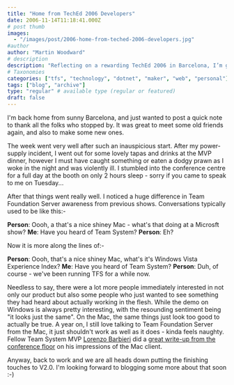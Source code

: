 ```yaml
---
title: "Home from TechEd 2006 Developers"
date: 2006-11-14T11:18:41.000Z
# post thumb
images:
  - "/images/post/2006-home-from-teched-2006-developers.jpg"
#author
author: "Martin Woodward"
# description
description: "Reflecting on a rewarding TechEd 2006 in Barcelona, I’m grateful for the connections made and excited about the rising interest in Team."
# Taxonomies
categories: ["tfs", "technology", "dotnet", "maker", "web", "personal"]
tags: ["blog", "archive"]
type: "regular" # available type (regular or featured)
draft: false
---
```


[](http://www.woodwardweb.com/WindowsLiveWriter/HomefromTechEd2006Developers_9F0A/booth%5B1%5D.jpg)I'm back home from sunny Barcelona, and just wanted to post a quick note to thank all the folks who stopped by. It was great to meet some old friends again, and also to make some new ones.

The week went very well after such an inauspicious start. After my power-supply incident, I went out for some lovely tapas and drinks at the MVP dinner, however I must have caught something or eaten a dodgy prawn as I woke in the night and was violently ill. I stumbled into the conference centre for a full day at the booth on only 2 hours sleep - sorry if you came to speak to me on Tuesday...

After that things went really well. I noticed a huge difference in Team Foundation Server awareness from previous shows. Conversations typically used to be like this:-

**Person**: Oooh, a that's a nice shiney Mac - what's that doing at a Microsft show?
**Me**: Have you heard of Team System?
**Person**: Eh?

Now it is more along the lines of:-

**Person**: Oooh, that's a nice shiney Mac, what's it's Windows Vista Experience Index?
**Me**: Have you heard of Team System?
**Person**: Duh, of course - we've been running TFS for a while now.

Needless to say, there were a lot more people immediately interested in not only our product but also some people who just wanted to see something they had heard about actually working in the flesh. While the demo on Windows is always pretty interesting, with the resounding sentiment being "it looks just the same". On the Mac, the same things just look too good to actually be true. A year on, I still love talking to Team Foundation Server from the Mac, it just shouldn't work as well as it does - kinda feels naughty. Fellow Team System MVP [Lorenzo Barbieri](http://blogs.ugidotnet.org/lbarbieri/) did a [great write-up from the conference floor](http://blogs.ugidotnet.org/lbarbieri/archive/2006/11/08/54193.aspx) on his impressions of the Mac client.

Anyway, back to work and we are all heads down putting the finishing touches to V2.0. I'm looking forward to blogging some more about that soon :-)
